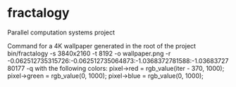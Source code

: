 # fractalogy
Parallel computation systems project

Command for a 4K wallpaper generated in the root of the project
bin/fractalogy -s 3840x2160 -t 8192 -o wallpaper.png -r -0.062512735315726:-0.062512735064873:-1.0368372781588:-1.0368372780177 -q
with the following colors:
    pixel->red = rgb_value(iter - 370, 1000);
    pixel->green = rgb_value(0, 1000);
    pixel->blue = rgb_value(0, 1000);
